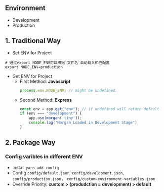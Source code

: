 ## Environment
- Development
- Production

## 1. Traditional Way
- Set ENV for Project
```shell
# 通过export NODE_ENV可以根据`文件名`自动载入相应配置
export NODE_ENV=production
```

- Get ENV for Project
  - First Method: **Javascript**
    ```javascript
    process.env.NODE_ENV; // might be undefined.
    ```
  - Second Method: **Express**
    ```javascript
    const env = app.get("env"); // if undefined will return default value: development.
    if (env === "development") {
        app.use(morgan('tiny'));
        console.log("Morgan Loaded in Development Stage")
    }
    ```

## 2. Package Way
### Config varibles in different ENV
- Install `yarn add config`
- Config `config/default.json`, `config/development.json`, `config/production.json`， `config/custom-environment-variables.json`
- Override Priority: **custom > (produdction = development) > default**